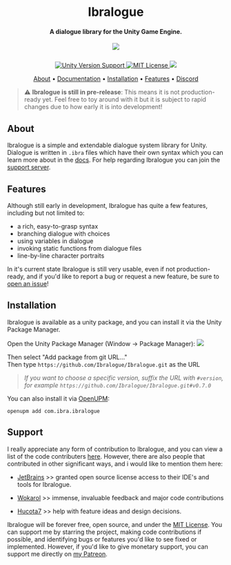 <h1 align="center">  
Ibralogue
</h1>

<h4 align="center"> A dialogue library for the Unity Game Engine.
</h4>

<p align="center">
  <img src="https://user-images.githubusercontent.com/61324615/127469053-8eaf01dd-eb49-446d-ab0b-3795e874d841.gif">
</p>

<p align="center" style="margin-top: 25px;">
 <a href="https://unity3d.com/get-unity/download">
 <img src="https://img.shields.io/badge/unity-2019.4%2B-blue.svg" alt="Unity Version Support">
 <a href="https://github.com/ibra/Ibralogue/blob/master/LICENSE">
 <img src="https://img.shields.io/badge/License-MIT-brightgreen.svg" alt="MIT License">
   <a href="https://openupm.com/packages/com.ibra.ibralogue/"><img src="https://img.shields.io/npm/v/com.ibra.ibralogue?label=openupm&amp;registry_uri=https://package.openupm.com" /></a>
</p>

<p align="center">
  <a href="#about">About</a> •
  <a href="https://ibralogue.github.io/Ibralogue/index.html">Documentation</a> •
  <a href="#installation">Installation</a> •
  <a href="#features">Features</a> •
   <a href="https://discord.gg/cGhVJmukTv">Discord</a>
</p>

> :warning: **Ibralogue is still in pre-release**: This means it is not production-ready yet. Feel free to toy around with it but it is subject to rapid changes due to how early it is into development!

## About

Ibralogue is a simple and extendable dialogue system library for Unity. Dialogue is written in `.ibra` files which have their own syntax which you can
learn more about in the [docs](https://ibralogue.github.io/Ibralogue/manual/syntax-guide.html). For help regarding Ibralogue you can join the [support server](https://discord.gg/cGhVJmukTvs).

## Features

Although still early in development, Ibralogue has quite a few features, including but not limited to:

- a rich, easy-to-grasp syntax
- branching dialogue with choices
- using variables in dialogue
- invoking static functions from dialogue files
- line-by-line character portraits

In it's current state Ibralogue is still very usable, even if not production-ready, and if you'd like to report a bug or request a new feature, be sure to [open an issue](https://github.com/Ibralogue/Ibralogue/issues/new/choose)!

## Installation

Ibralogue is available as a unity package, and you can install it via the Unity Package Manager. 

Open the Unity Package Manager (Window -> Package Manager):
![](https://i.ibb.co/y6rcVnx/upm.png)

Then select "Add package from git URL..."  
Then type ` https://github.com/Ibralogue/Ibralogue.git ` as the URL  
> *If you want to choose a specific version, suffix the URL with ` #version `, for example ` https://github.com/Ibralogue/Ibralogue.git#v0.7.0 `*  
     
     
You can also install it via [OpenUPM](https://openupm.com/):
```text
openupm add com.ibra.ibralogue
```

## Support

I really appreciate any form of contribution to Ibralogue, and you can view a list of the code contributers [here](https://github.com/ibralogue/ibralogue/graphs/contributors). However, there are also people that contributed in other significant ways, and i would like to mention them here:

- [JetBrains](https://jb.gg/opensource) >> granted open source license access to their IDE's and tools for Ibralogue.

- [Wokarol](https://github.com/wokarol) >> immense, invaluable feedback and major code contributions

- [Hucota7](https://hucota7.itch.io) >> help with feature ideas and design decisions.

Ibralogue will be forever free, open source, and under the [MIT License](https://github.com/Ibralogue/Ibralogue/blob/dev/LICENSE). You can support me by starring the project, making code contributions if possible, and identifying bugs or features you'd like to see fixed or implemented. However, if you'd like to give monetary support, you can support me directly on [my Patreon](https://www.patreon.com/ibrahh).
